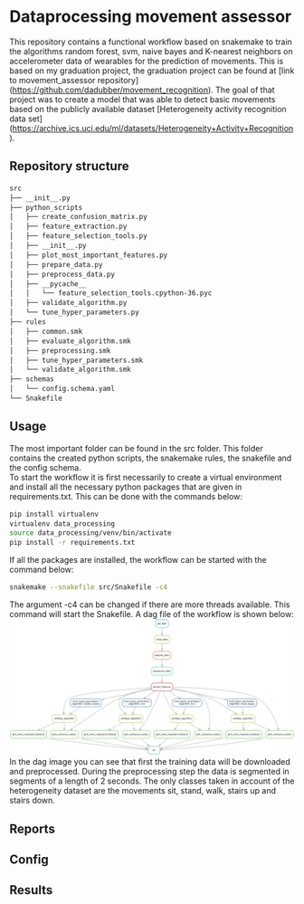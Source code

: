 # Dataprocessing movement assessor

This repository contains a functional workflow based on snakemake to train the algorithms random forest, svm, naive 
bayes and K-nearest neighbors on accelerometer data of wearables for the prediction of movements.
This is based on my graduation project, the graduation project can be found at
[link to movement_assessor repository] (https://github.com/dadubber/movement_recognition). The goal of that project was
to create a model that was able to detect basic movements based on the publicly available dataset 
[Heterogeneity activity recognition data set] (https://archive.ics.uci.edu/ml/datasets/Heterogeneity+Activity+Recognition).

## Repository structure
```bash
src
├── __init__.py
├── python_scripts
│   ├── create_confusion_matrix.py
│   ├── feature_extraction.py
│   ├── feature_selection_tools.py
│   ├── __init__.py
│   ├── plot_most_important_features.py
│   ├── prepare_data.py
│   ├── preprocess_data.py
│   ├── __pycache__
│   │   └── feature_selection_tools.cpython-36.pyc
│   ├── validate_algorithm.py
│   └── tune_hyper_parameters.py
├── rules
│   ├── common.smk
│   ├── evaluate_algorithm.smk
│   ├── preprocessing.smk
│   ├── tune_hyper_parameters.smk
│   └── validate_algorithm.smk
├── schemas
│   └── config.schema.yaml
└── Snakefile

```

## Usage
The most important folder can be found in the src folder.
This folder contains the created python scripts, the snakemake rules, the snakefile and the config schema.
<br>
To start the workflow it is first necessarily to create a virtual environment and install all the necessary python 
packages that are given in requirements.txt. This can be done with the commands below:<br>
```bash
pip install virtualenv
virtualenv data_processing
source data_processing/venv/bin/activate
pip install -r requirements.txt
```
If all the packages are installed, the workflow can be started with the command below: <br>
```bash
snakemake --snakefile src/Snakefile -c4
```
The argument -c4 can be changed if there are more threads available. This command will start the Snakefile.
A dag file of the workflow is shown below: <br>
![Alt text](dag.png)
In the dag image you can see that first the training data will be downloaded and preprocessed.
During the preprocessing step the data is segmented in segments of a length of 2 seconds.
The only classes taken in account of the heterogeneity dataset are the movements sit, stand, walk, stairs up and stairs
down.

## Reports

## Config

## Results